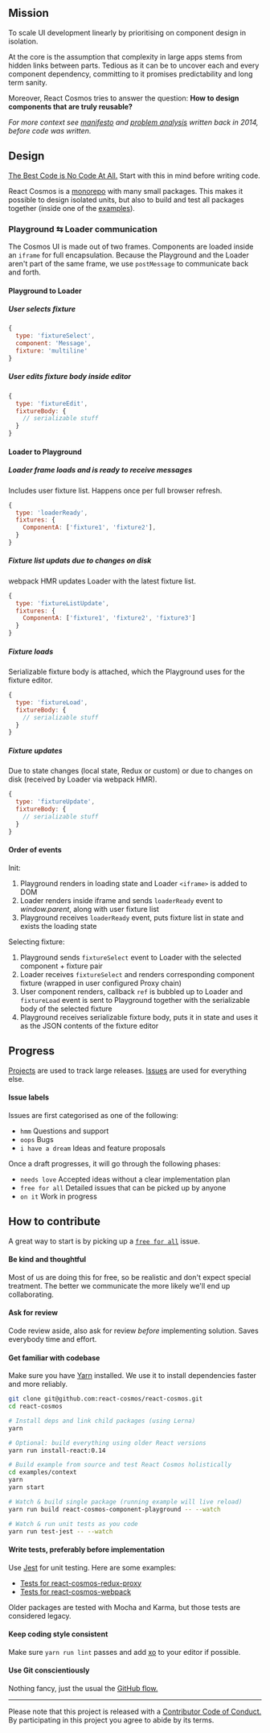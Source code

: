 ## Mission

To scale UI development linearly by prioritising on component design in isolation.

At the core is the assumption that complexity in large apps stems from hidden links between parts. Tedious as it can be to uncover each and every component dependency, committing to it promises predictability and long term sanity.

Moreover, React Cosmos tries to answer the question: **How to design components that are truly reusable?**

*For more context see [manifesto](https://github.com/react-cosmos/react-cosmos/wiki/Manifesto) and [problem analysis](https://github.com/react-cosmos/react-cosmos/wiki/Problem) written back in 2014, before code was written.*

## Design

[The Best Code is No Code At All.](http://blog.codinghorror.com/the-best-code-is-no-code-at-all/) Start with this in mind before writing code.

React Cosmos is a [monorepo](packages) with many small packages. This makes it possible to design isolated units, but also to build and test all packages together (inside one of the [examples](examples)).

### Playground ⇆ Loader communication

The Cosmos UI is made out of two frames. Components are loaded inside an `iframe` for full encapsulation. Because the Playground and the Loader aren't part of the same frame, we use `postMessage` to communicate back and forth.

#### Playground to Loader

##### User selects fixture

```js
{
  type: 'fixtureSelect',
  component: 'Message',
  fixture: 'multiline'
}
```
##### User edits fixture body inside editor

```js
{
  type: 'fixtureEdit',
  fixtureBody: {
    // serializable stuff
  }
}
```

#### Loader to Playground

##### Loader frame loads and is ready to receive messages

Includes user fixture list. Happens once per full browser refresh.

```js
{
  type: 'loaderReady',
  fixtures: {
    ComponentA: ['fixture1', 'fixture2'],
  }
}
```

##### Fixture list updats due to changes on disk

webpack HMR updates Loader with the latest fixture list.

```js
{
  type: 'fixtureListUpdate',
  fixtures: {
    ComponentA: ['fixture1', 'fixture2', 'fixture3']
  }
}
```

##### Fixture loads

Serializable fixture body is attached, which the Playground uses for the fixture editor.

```js
{
  type: 'fixtureLoad',
  fixtureBody: {
    // serializable stuff
  }
}
```

##### Fixture updates

Due to state changes (local state, Redux or custom) or due to changes on disk (received by Loader via webpack HMR).

```js
{
  type: 'fixtureUpdate',
  fixtureBody: {
    // serializable stuff
  }
}
```

#### Order of events

Init:

1. Playground renders in loading state and Loader `<iframe>` is added to DOM
1. Loader renders inside iframe and sends `loaderReady` event to *window.parent*, along with user fixture list
1. Playground receives `loaderReady` event, puts fixture list in state and exists the loading state

Selecting fixture:

1. Playground sends `fixtureSelect` event to Loader with the selected component + fixture pair
1. Loader receives `fixtureSelect` and renders corresponding component fixture (wrapped in user configured Proxy chain)
1. User component renders, callback `ref` is bubbled up to Loader and `fixtureLoad` event is sent to Playground together with the serializable body of the selected fixture
1. Playground receives serializable fixture body, puts it in state and uses it as the JSON contents of the fixture editor

## Progress

[Projects](https://github.com/react-cosmos/react-cosmos/projects) are used to track large releases. [Issues](https://github.com/react-cosmos/react-cosmos/issues) are used for everything else.

#### Issue labels

Issues are first categorised as one of the following:
- `hmm` Questions and support
- `oops` Bugs
- `i have a dream` Ideas and feature proposals

Once a draft progresses, it will go through the following phases:
- `needs love` Accepted ideas without a clear implementation plan
- `free for all` Detailed issues that can be picked up by anyone
- `on it` Work in progress

## How to contribute

A great way to start is by picking up a [`free for all`](https://github.com/react-cosmos/react-cosmos/issues?q=is%3Aopen+is%3Aissue+label%3A%22free+for+all%22) issue.

#### Be kind and thoughtful

Most of us are doing this for free, so be realistic and don't expect special treatment. The better we communicate the more likely we'll end up collaborating.

#### Ask for review

Code review aside, also ask for review *before* implementing solution. Saves everybody time and effort.

#### Get familiar with codebase

Make sure you have [Yarn](https://yarnpkg.com/) installed. We use it to install dependencies faster and more reliably.

```bash
git clone git@github.com:react-cosmos/react-cosmos.git
cd react-cosmos

# Install deps and link child packages (using Lerna)
yarn

# Optional: build everything using older React versions
yarn run install-react:0.14

# Build example from source and test React Cosmos holistically
cd examples/context
yarn
yarn start

# Watch & build single package (running example will live reload)
yarn run build react-cosmos-component-playground -- --watch

# Watch & run unit tests as you code
yarn run test-jest -- --watch
```

#### Write tests, preferably before implementation

Use [Jest](https://facebook.github.io/jest/) for unit testing. Here are some examples:
- [Tests for react-cosmos-redux-proxy](packages/react-cosmos-redux-proxy/src/__tests__/index.js)
- [Tests for react-cosmos-webpack](packages/react-cosmos-webpack/src/__tests__)

Older packages are tested with Mocha and Karma, but those tests are considered legacy.

#### Keep coding style consistent

Make sure `yarn run lint` passes and add [xo](https://github.com/sindresorhus/xo) to your editor if possible.

#### Use Git conscientiously

Nothing fancy, just the usual the [GitHub flow.](https://guides.github.com/introduction/flow/)

---

Please note that this project is released with a [Contributor Code of Conduct.](CODE_OF_CONDUCT.md) By participating in this project you agree to abide by its terms.
